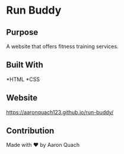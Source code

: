 # Run Buddy

## Purpose
A website that offers fitness training services.

## Built With

*HTML
*CSS

## Website
https://aaronquach123.github.io/run-buddy/

## Contribution
Made with ❤️ by Aaron Quach
